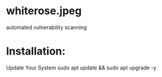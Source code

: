# whiterose.jpeg
automated vulnerability scanning


# Installation:

Update Your System
sudo apt update && sudo apt upgrade -y

